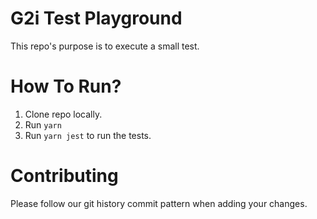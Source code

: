 # G2i Test Playground

This repo's purpose is to execute a small test.

# How To Run?

1) Clone repo locally.
2) Run `yarn`
3) Run `yarn jest` to run the tests.

# Contributing

Please follow our git history commit pattern when adding your changes.